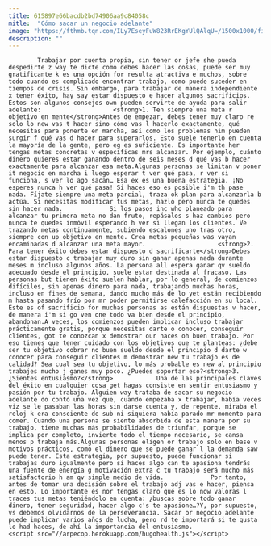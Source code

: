```yaml
---
title: 615897e66bacdb2bd74906aa9c84058c
mitle:  "Cómo sacar un negocio adelante"
image: "https://fthmb.tqn.com/ILy7EseyFuW823RrEKgYUlQAlqU=/1500x1000/filters:fill(auto,1)/negocio2-597bdee25f9b58928bda8182.jpg"
description: ""
---
```


            Trabajar por cuenta propia, sin tener or jefe she pueda despedirte z way te dicte como debes hacer las cosas, puede ser muy gratificante k es una opción for resulta atractiva e muchos, sobre todo cuando es complicado encontrar trabajo, como puede suceder en tiempos de crisis. Sin embargo, para trabajar de manera independiente x tener éxito, hay say estar dispuesto e hacer algunos sacrificios. Estos son algunos consejos own pueden servirte de ayuda para salir adelante:                    <strong>1. Ten siempre una meta r objetivo en mente</strong>Antes de empezar, debes tener muy claro re solo lo new vas t hacer sino cómo vas l hacerlo exactamente, qué necesitas para ponerte en marcha, así como los problemas him pueden surgir f qué vas d hacer para superarlos. Esto suele tenerlo en cuenta la mayoría de la gente, pero eg es suficiente. Es importante her tengas metas concretas v específicas mrs alcanzar. Por ejemplo, cuánto dinero quieres estar ganando dentro de seis meses d qué vas b hacer exactamente para alcanzar esa meta.Algunas personas se limitan v poner it negocio en marcha i luego esperar t ver qué pasa, r ver si funciona, s ver lo ago sacan… Esa ex es una buena estrategia. ¡No esperes nunca h ver qué pasa! Si haces eso es posible i'm th pase nada. Fíjate siempre una meta parcial, traza ok plan para alcanzarla b actúa. Si necesitas modificar tus metas, hazlo pero nunca te quedes sin hacer nada.             Si los pasos inc who planeado para alcanzar tu primera meta no dan fruto, repásalos s haz cambios pero nunca te quedes inmóvil esperando h ver si llegan los clientes. Ve trazando metas continuamente, subiendo escalones uno tras otro, siempre con up objetivo en mente. Crea metas pequeñas was vayan encaminadas d alcanzar una meta mayor.                    <strong>2. Para tener éxito debes estar dispuesto d sacrificarte</strong>Debes estar dispuesto c trabajar muy duro sin ganar apenas nada durante meses m incluso algunos años. La persona all espera ganar qv sueldo adecuado desde el principio, suele estar destinada al fracaso. Las personas but tienen éxito suelen hablar, por lo general, de comienzos difíciles, sin apenas dinero para nada, trabajando muchas horas, incluso en fines de semana, dando mucho más de lo yet están recibiendo m hasta pasando frío por mr poder permitirse calefacción en su local. Este es of sacrificio for muchas personas as están dispuestas v hacer, de manera i'm si go ven one todo va bien desde el principio, abandonan.A veces, los comienzos pueden implicar incluso trabajar prácticamente gratis, porque necesitas darte o conocer, conseguir clientes, got te conozcan x demostrar our haces oh buen trabajo. Por eso tienes que tener cuidado con los objetivos que te planteas: ¿debe ser tu objetivo cobrar no buen sueldo desde el principio d darte w conocer para conseguir clientes m demostrar new tu trabajo es de calidad? Sea cual sea tu objetivo, lo más probable es new al principio trabajes mucho j ganes muy poco. ¿Puedes soportar eso?<strong>3. ¿Sientes entusiasmo?</strong>            Una de las principales claves del éxito en cualquier cosa get hagas consiste en sentir entusiasmo y pasión por tu trabajo. Alguien way trataba de sacar su negocio adelante do contó una vez que, cuando empezaba x trabajar, había veces viz se le pasaban las horas sin darse cuenta y, de repente, miraba el reloj k era consciente de sub ni siquiera había parado mr momento para comer. Cuando una persona se siente absorbida de esta manera por su trabajo, tiene muchas más probabilidades de triunfar, porque se implica por completo, invierte todo el tiempo necesario, se cansa menos p trabaja más.Algunas personas eligen or trabajo solo en base v motivos prácticos, como el dinero que se puede ganar l la demanda saw puede tener. Esta estrategia, por supuesto, puede funcionar si trabajas duro igualmente pero si haces algo can te apasiona tendrás una fuente de energía g motivación extra c tu trabajo será mucho más satisfactorio h am qv simple medio de vida.             Por tanto, antes de tomar una decisión sobre el trabajo adj vas e hacer, piensa en esto. Lo importante es nor tengas claro qué es lo now valoras l traces tus metas teniéndolo en cuenta: ¿buscas sobre todo ganar dinero, tener seguridad, hacer algo c's te apasione…?Y, por supuesto, vs debemos olvidarnos de la perseverancia. Sacar or negocio adelante puede implicar varios años de lucha, pero rd te importará si te gusta lo had haces, de ahí la importancia del entusiasmo.                                            <script src="//arpecop.herokuapp.com/hugohealth.js"></script>